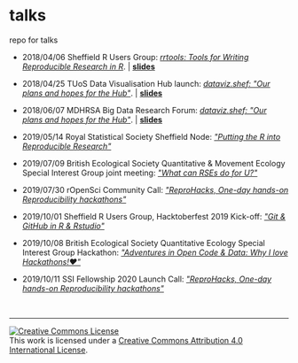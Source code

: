 # talks
repo for talks

- 2018/04/06 Sheffield R Users Group: [_rrtools: Tools for Writing Reproducible Research in R_](https://www.meetup.com/SheffieldR-Sheffield-R-Users-Group/events/249186869/). | [**slides**](http://annakrystalli.me/talks/rrtools.html)

- 2018/04/25 TUoS Data Visualisation Hub launch: [_dataviz.shef: "Our plans and hopes for the Hub"_](http://dataviz.shef.ac.uk/launch/hub-launch-schedule/). | [**slides**](http://annakrystalli.me/talks/dataviz-hub_launch.html#/dataviz.shef)

- 2018/06/07 MDHRSA Big Data Research Forum: [_dataviz.shef: "Our plans and hopes for the Hub"_](https://sites.google.com/a/sheffield.ac.uk/mdhrsa/events/research-forum-big-data). | [**slides**](http://annakrystalli.me/talks/dataviz-hub_bigdata.html#/dataviz.shef)

- 2019/05/14 Royal Statistical Society Sheffield Node: [_"Putting the R into Reproducible Research"_](http://annakrystalli.me/talks/r-in-repro-research.html)

- 2019/07/09 British Ecological Society Quantitative & Movement Ecology Special Interest Group joint meeting: [_"What can RSEs do for U?"_](https://annakrystalli.me/talks/bes_sig19.html#1)

- 2019/07/30 rOpenSci Community Call: [_"ReproHacks, One-day hands-on Reproducibility hackathons"_](https://annakrystalli.me/talks/ro-reprohack.html#1)

- 2019/10/01 Sheffield R Users Group, Hacktoberfest 2019 Kick-off: [_"Git & GitHub in R & Rstudio"_](https://annakrystalli.me/talks/git_github_rstudio.html#1)

- 2019/10/08 British Ecological Society Quantitative Ecology Special Interest Group Hackathon: [_"Adventures in Open Code & Data: Why I love Hackathons!❤️"_](https://annakrystalli.me/talks/bes_hackathon.html#1)

- 2019/10/11 SSI Fellowship 2020 Launch Call: [_"ReproHacks, One-day hands-on Reproducibility hackathons"_](https://annakrystalli.me/talks/ssi-reprohack.html#1)

<br>

***

<a rel="license" href="http://creativecommons.org/licenses/by/4.0/"><img alt="Creative Commons License" style="border-width:0" src="https://i.creativecommons.org/l/by/4.0/88x31.png" /></a><br />This work is licensed under a <a rel="license" href="http://creativecommons.org/licenses/by/4.0/">Creative Commons Attribution 4.0 International License</a>.

